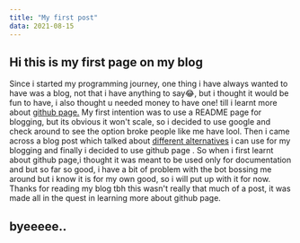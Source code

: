 ```yaml
---
title: "My first post"
data: 2021-08-15
---
```

##  Hi this is my first page on my blog

Since i started my programming journey, one thing i have always wanted to have was a blog, not that i have anything to say😂, but i thought it would be fun to have, i also thought u needed money to have one! till i learnt more about [github page.](https://dfederm.com/creating-a-blog-using-github-pages/)
My first intention  was to use a README page for blogging, but its obvious it won't scale, so i decided to use google and check around to see the option broke people like me have lool. Then i came across a blog post which talked about [different alternatives](https://stackshare.io/github-pages/alternatives) i can use for my blogging and finally i decided to use github page  .
So when i first learnt about github page,i thought it was meant to be used  only for documentation and but so far so good, i have a bit of problem with the bot bossing me around but i know it is for my own good, so i will put up with it for now.
Thanks for reading my blog tbh this wasn't really that much of a post, it was made all in the quest in learning more about github page.
## byeeeee..




<!--stackedit_data:
eyJoaXN0b3J5IjpbMjE0NDY1MjkxMCwtMTUyMzU4MDU4NywxNT
Q4ODA5MjE1LDIxMzY2NzYwNl19
-->
